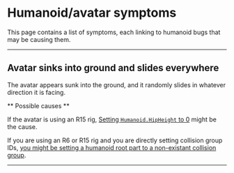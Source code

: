 # Humanoid/avatar symptoms

This page contains a list of symptoms, each linking to humanoid bugs that may be causing them.

<hr/>

## Avatar sinks into ground and slides everywhere

The avatar appears sunk into the ground, and it randomly slides in whatever direction it is facing.

** Possible causes **

If the avatar is using an R15 rig, [Setting `Humanoid.HipHeight` to 0](./Bugs.md#setting-humanoidhipheight-to-0-on-r15-rigs) might be the cause.

If you are using an R6 or R15 rig and you are directly setting collision group IDs, [you might be setting a humanoid root part to a non-existant collision group](./Bugs.md#setting-humanoidrootpartcollisiongroupid-to-a-non-existant-collision-group).

<hr/>